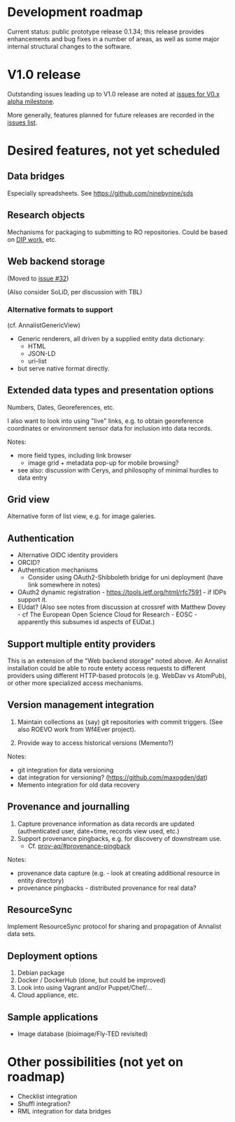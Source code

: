# Development roadmap

Current status: public prototype release 0.1.34; this release provides enhancements and bug fixes in a number of areas, as well as some major internal structural changes to the software.


# V1.0 release

Outstanding issues leading up to V1.0 release are noted at [issues for V0.x alpha milestone](https://github.com/gklyne/annalist/milestones/V0.x%20alpha).

More generally, features planned for future releases are recorded in the [issues list](https://github.com/gklyne/annalist/issues).


# Desired features, not yet scheduled


## Data bridges

Especially spreadsheets.  See https://github.com/ninebynine/sds


## Research objects

Mechanisms for packaging to submitting to RO repositories.  Could be based on [DIP work](https://github.com/CottageLabs/dip), etc.


## Web backend storage

(Moved to [issue #32](https://github.com/gklyne/annalist/issues/32))

(Also consider SoLiD, per discussion with TBL)


### Alternative formats to support

(cf. AnnalistGenericView)

- Generic renderers, all driven by a supplied entity data dictionary:
  - HTML
  - JSON-LD
  - uri-list
- but serve native format directly.


## Extended data types and presentation options

Numbers, Dates, Georeferences, etc.

I also want to look into using "live" links, e.g. to obtain georeference coordinates or environment sensor data for inclusion into data records.

Notes:

- more field types, including link browser
    - image grid + metadata pop-up for mobile browsing?
- see also: discussion with Cerys, and philosophy of minimal hurdles to data entry


## Grid view

Alternative form of list view, e.g. for image galeries.


## Authentication

- Alternative OIDC identity providers
- ORCID?
- Authentication mechanisms
  - Consider using OAuth2-Shibboleth bridge for uni deployment (have link somewhere in notes)
- OAuth2 dynamic registration - https://tools.ietf.org/html/rfc7591 - if IDPs support it.
- EUdat? (Also see notes from discussion at crossref with Matthew Dovey - cf The European Open Science Cloud for Research - EOSC - apparently this subsumes id aspects of EUDat.)


## Support multiple entity providers

This is an extension of the "Web backend storage" noted above.  An Annalist installation could be able to route entety access requests to different providers using different HTTP-based protocols (e.g. WebDav vs AtomPub), or other more specialized access mechanisms.


## Version management integration

1. Maintain collections as (say) git repositories with commit triggers.  (See also ROEVO work from Wf4Ever project).

2. Provide way to access historical versions (Memento?)

Notes:

- git integration for data versioning
- dat integration for versioning? (https://github.com/maxogden/dat)
- Memento integration for old data recovery


## Provenance and journalling

1. Capture provenance information as data records are updated (authenticated user, date+time, records view used, etc.)
2. Support provenance pingbacks, e.g. for discovery of downstream use.
    - Cf. [prov-aq/#provenance-pingback](http://www.w3.org/TR/prov-aq/#provenance-pingback)

Notes:

- provenance data capture (e.g. - look at creating additional resource in entity directory)
- provenance pingbacks - distributed provenance for real data?


## ResourceSync

Implement ResourceSync protocol for sharing and propagation of Annalist data sets.


## Deployment options

1. Debian package
2. Docker / DockerHub (done, but could be improved)
3. Look into using Vagrant and/or Puppet/Chef/...
4. Cloud appliance, etc.


## Sample applications

* Image database (bioimage/Fly-TED revisited)


# Other possibilities (not yet on roadmap)

- Checklist integration
- Shuffl integration?
- RML integration for data bridges

